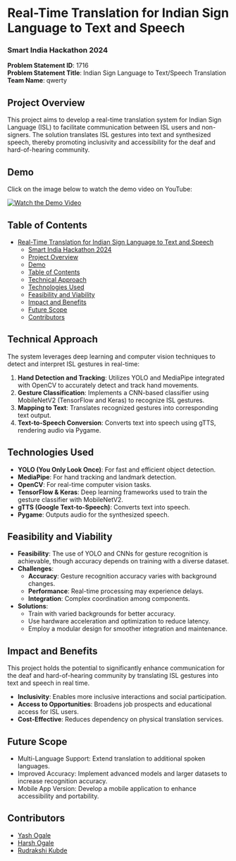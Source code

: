 # Real-Time Translation for Indian Sign Language to Text and Speech



### Smart India Hackathon 2024  
**Problem Statement ID**: 1716  
**Problem Statement Title**: Indian Sign Language to Text/Speech Translation  
**Team Name**: qwerty  

## Project Overview

This project aims to develop a real-time translation system for Indian Sign Language (ISL) to facilitate communication between ISL users and non-signers. The solution translates ISL gestures into text and synthesized speech, thereby promoting inclusivity and accessibility for the deaf and hard-of-hearing community.

## Demo


Click on the image below to watch the demo video on YouTube:

[![Watch the Demo Video](https://img.youtube.com/vi/dkGq1RpBeQM/0.jpg)](https://youtu.be/dkGq1RpBeQM)




## Table of Contents

- [Real-Time Translation for Indian Sign Language to Text and Speech](#real-time-translation-for-indian-sign-language-to-text-and-speech)
    - [Smart India Hackathon 2024](#smart-india-hackathon-2024)
  - [Project Overview](#project-overview)
  - [Demo](#demo)
  - [Table of Contents](#table-of-contents)
  - [Technical Approach](#technical-approach)
  - [Technologies Used](#technologies-used)
  - [Feasibility and Viability](#feasibility-and-viability)
  - [Impact and Benefits](#impact-and-benefits)
  - [Future Scope](#future-scope)
  - [Contributors](#contributors)

## Technical Approach

The system leverages deep learning and computer vision techniques to detect and interpret ISL gestures in real-time:

1. **Hand Detection and Tracking**: Utilizes YOLO and MediaPipe integrated with OpenCV to accurately detect and track hand movements.
2. **Gesture Classification**: Implements a CNN-based classifier using MobileNetV2 (TensorFlow and Keras) to recognize ISL gestures.
3. **Mapping to Text**: Translates recognized gestures into corresponding text output.
4. **Text-to-Speech Conversion**: Converts text into speech using gTTS, rendering audio via Pygame.

## Technologies Used

- **YOLO (You Only Look Once)**: For fast and efficient object detection.
- **MediaPipe**: For hand tracking and landmark detection.
- **OpenCV**: For real-time computer vision tasks.
- **TensorFlow & Keras**: Deep learning frameworks used to train the gesture classifier with MobileNetV2.
- **gTTS (Google Text-to-Speech)**: Converts text into speech.
- **Pygame**: Outputs audio for the synthesized speech.

## Feasibility and Viability

- **Feasibility**: The use of YOLO and CNNs for gesture recognition is achievable, though accuracy depends on training with a diverse dataset.
- **Challenges**:
  - **Accuracy**: Gesture recognition accuracy varies with background changes.
  - **Performance**: Real-time processing may experience delays.
  - **Integration**: Complex coordination among components.
- **Solutions**:
  - Train with varied backgrounds for better accuracy.
  - Use hardware acceleration and optimization to reduce latency.
  - Employ a modular design for smoother integration and maintenance.

## Impact and Benefits

This project holds the potential to significantly enhance communication for the deaf and hard-of-hearing community by translating ISL gestures into text and speech in real time.

- **Inclusivity**: Enables more inclusive interactions and social participation.
- **Access to Opportunities**: Broadens job prospects and educational access for ISL users.
- **Cost-Effective**: Reduces dependency on physical translation services.

## Future Scope
- Multi-Language Support: Extend translation to additional spoken languages.
- Improved Accuracy: Implement advanced models and larger datasets to increase recognition accuracy.
- Mobile App Version: Develop a mobile application to enhance accessibility and portability.

## Contributors
- [Yash Ogale](https://github.com/yashogale30)
- [Harsh Ogale](https://github.com/harshogale04)
- [Rudrakshi Kubde](https://github.com/RudrakshiKubde)







